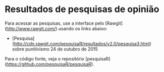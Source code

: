 # Resultados de pesquisas de opinião

Para acessar as pesquisas, use a interface pelo [Rawgit] (http://www.rawgit.com/) usando os links abaixo:

- [Pesquisa] (http://cdn.rawgit.com/pesquisaR/resultados/v2.0/pesquisa3.html) sobre punitivismo 24 de outubro de 2015

Para o código fonte, veja o repositório [pesquisaR] (https://github.com/pesquisaR/pesquisaR).
